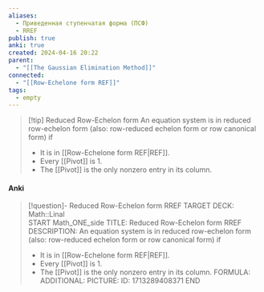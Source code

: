 ```yaml
---
aliases:
  - Приведенная ступенчатая форма (ПСФ)
  - RREF
publish: true
anki: true
created: 2024-04-16 20:22
parent:
  - "[[The Gaussian Elimination Method]]"
connected:
  - "[[Row-Echelone form REF]]"
tags:
  - empty
---
```


> [!tip] Reduced Row-Echelon form
An equation system is in reduced row-echelon form (also: row-reduced echelon form or row canonical form) if
> - It is in [[Row-Echelone form REF|REF]].
> - Every [[Pivot]] is 1.
> - The [[Pivot]]  is the only nonzero entry in its column.

#### Anki
> [!question]- Reduced Row-Echelon form RREF
TARGET DECK: Math::Linal  
START
Math_ONE_side
TITLE: Reduced Row-Echelon form RREF
DESCRIPTION: An equation system is in reduced row-echelon form (also: row-reduced echelon form or row canonical form) if
> - It is in [[Row-Echelone form REF|REF]].
> - Every [[Pivot]] is 1.
> - The [[Pivot]]  is the only nonzero entry in its column.
FORMULA: 
ADDITIONAL:
PICTURE:
ID: 1713289408371
END




